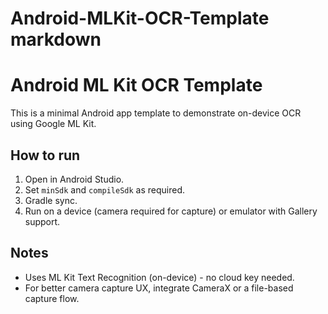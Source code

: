 # Android-MLKit-OCR-Template markdown
# Android ML Kit OCR Template

This is a minimal Android app template to demonstrate on-device OCR using Google ML Kit.

## How to run
1. Open in Android Studio.
2. Set `minSdk` and `compileSdk` as required.
3. Gradle sync.
4. Run on a device (camera required for capture) or emulator with Gallery support.

## Notes
- Uses ML Kit Text Recognition (on-device) - no cloud key needed.
- For better camera capture UX, integrate CameraX or a file-based capture flow.
